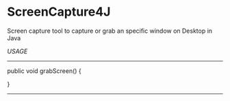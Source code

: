 # ScreenCapture4J
Screen capture tool to capture or grab an specific window on Desktop in Java

*USAGE*

***
public void grabScreen() {

}

***
